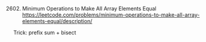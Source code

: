 2602. Minimum Operations to Make All Array Elements Equal
https://leetcode.com/problems/minimum-operations-to-make-all-array-elements-equal/description/

Trick:
prefix sum + bisect
